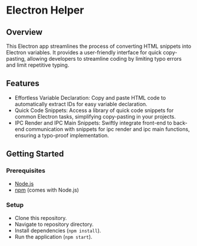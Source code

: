 # Electron Helper

## Overview

This Electron app streamlines the process of converting HTML snippets into Electron variables. It provides a user-friendly interface for quick copy-pasting, allowing developers to streamline coding by limiting typo errors and limit repetitive typing.

## Features

- Effortless Variable Declaration: Copy and paste HTML code to automatically extract IDs for easy variable declaration.
- Quick Code Snippets: Access a library of quick code snippets for common Electron tasks, simplifying copy-pasting in your projects.
- IPC Render and IPC Main Snippets: Swiftly integrate front-end to back-end communication with snippets for ipc render and ipc main functions, ensuring a typo-proof implementation.

## Getting Started

### Prerequisites

- [Node.js](https://nodejs.org/)
- [npm](https://www.npmjs.com/) (comes with Node.js)

### Setup
- Clone this repository.
- Navigate to repository directory.
- Install dependencies (`npm install`).
- Run the application (`npm start`).


